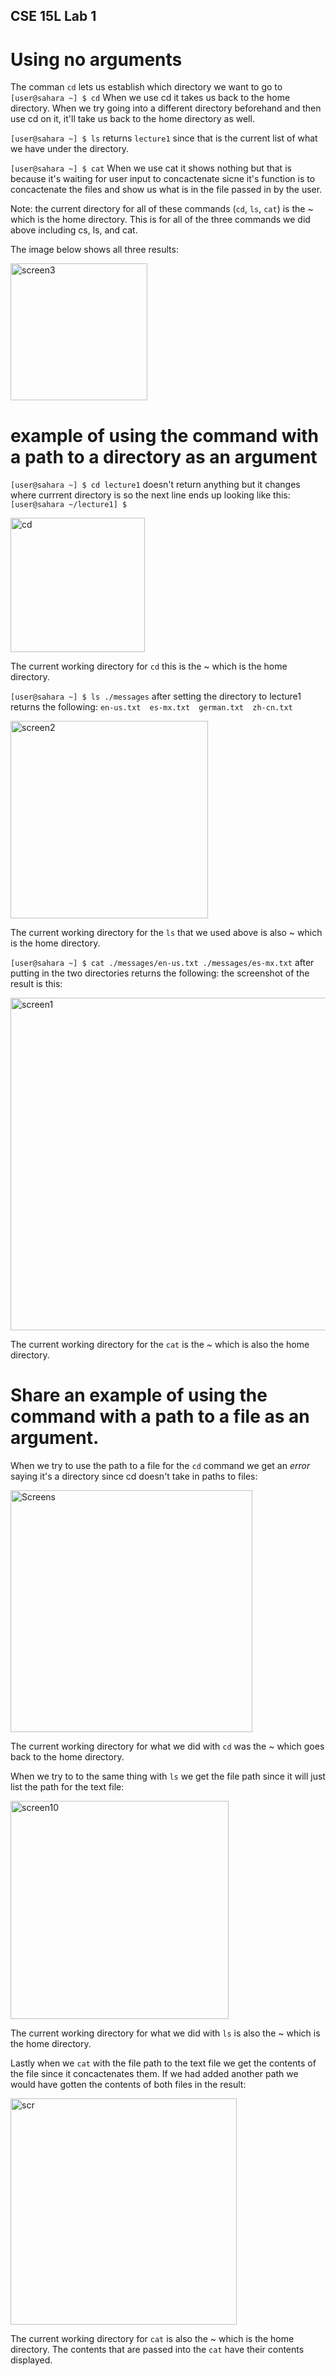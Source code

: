 ## CSE 15L Lab 1
# Using no arguments

The comman `cd` lets us establish which directory we want to go to
`[user@sahara ~] $ cd` When we use cd it takes us back to the home directory. When we try going into a different directory beforehand and then use cd on it, it'll take us back to the home directory as well.

`[user@sahara ~] $ ls` returns `lecture1` since that is the current list of what we have under the directory.

`[user@sahara ~] $ cat` When we use cat it shows nothing but that is because it's waiting for user input to concactenate sicne it's function is to concactenate the files and show us what is in the file passed in by the user.

Note: the current directory for all of these commands (`cd`, `ls`, `cat`) is the ~ which is the home directory. This is for all of the three commands we did above including cs, ls, and cat.

The image below shows all three results:

<img width="219" alt="screen3" src="https://github.com/keerthinalabotu/cse15l-lab-reports/assets/144857467/5508e894-09f8-4288-aafd-f29e2f37c107">


# example of using the command with a path to a directory as an argument

`[user@sahara ~] $ cd lecture1` doesn't return anything but it changes where currrent directory is so the next line ends up looking like this: 
`[user@sahara ~/lecture1] $`


<img width="215" alt="cd" src="https://github.com/keerthinalabotu/cse15l-lab-reports/assets/144857467/cd6a528f-a2bc-464b-a649-e79909729384">

The current working directory for `cd` this is the ~ which is the home directory.

`[user@sahara ~] $ ls ./messages` after setting the directory to lecture1 returns the following:
`en-us.txt  es-mx.txt  german.txt  zh-cn.txt`


<img width="316" alt="screen2" src="https://github.com/keerthinalabotu/cse15l-lab-reports/assets/144857467/7dbfd53a-7285-4008-be9a-49cc3eddd02a">

The current working directory for the `ls` that we used above is also ~ which is the home directory.


`[user@sahara ~] $ cat ./messages/en-us.txt ./messages/es-mx.txt` after putting in the two directories returns the following:
the screenshot of the result is this: 


<img width="532" alt="screen1" src="https://github.com/keerthinalabotu/cse15l-lab-reports/assets/144857467/c1c11931-d913-46d9-94bf-5a4f98917e08">

The current working directory for the `cat` is the ~ which is also the home directory.

# Share an example of using the command with a path to a file as an argument.

When we try to use the path to a file for the `cd` command we get an *error* saying it's a directory since cd doesn't take in paths to files:


<img width="387" alt="Screens" src="https://github.com/keerthinalabotu/cse15l-lab-reports/assets/144857467/5ef28450-bcf3-4579-a5fb-660f2fb748f9">

The current working directory for what we did with `cd` was the ~ which goes back to the home directory.

When we try to to the same thing with `ls` we get the file path since it will just list the path for the text file:


<img width="349" alt="screen10" src="https://github.com/keerthinalabotu/cse15l-lab-reports/assets/144857467/e6240360-286d-4b3f-9eb0-f83ea509626a">

The current working directory for what we did with `ls` is also the ~ which is the home directory.

Lastly when we `cat` with the file path to the text file we get the contents of the file since it concactenates them. If we had added another path we would have gotten the contents of both files in the result: 


<img width="362" alt="scr" src="https://github.com/keerthinalabotu/cse15l-lab-reports/assets/144857467/91380181-6995-4d30-b6cc-42148c489415">

The current working directory for `cat` is also the ~ which is the home directory. The contents that are passed into the `cat` have their contents displayed.

